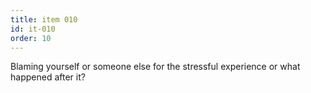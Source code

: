 ```yaml
---
title: item 010
id: it-010
order: 10
---
```

Blaming yourself or someone else for the stressful experience or what happened after it?